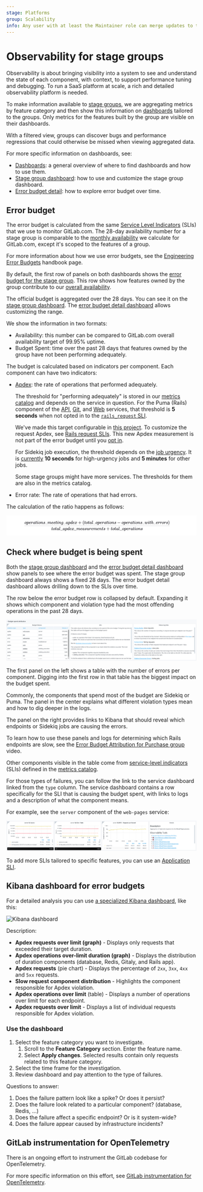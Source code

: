 ```yaml
---
stage: Platforms
group: Scalability
info: Any user with at least the Maintainer role can merge updates to this content. For details, see https://docs.gitlab.com/ee/development/development_processes.html#development-guidelines-review.
---
```


# Observability for stage groups

Observability is about bringing visibility into a system to see and
understand the state of each component, with context, to support
performance tuning and debugging. To run a SaaS platform at scale, a
rich and detailed observability platform is needed.

To make information available to [stage groups](https://handbook.gitlab.com/handbook/product/categories/#hierarchy),
we are aggregating metrics by feature category and then show
this information on [dashboards](dashboards/index.md) tailored to the groups. Only metrics
for the features built by the group are visible on their
dashboards.

With a filtered view, groups can discover bugs and performance regressions that could otherwise
be missed when viewing aggregated data.

For more specific information on dashboards, see:

- [Dashboards](dashboards/index.md): a general overview of where to find dashboards
  and how to use them.
- [Stage group dashboard](dashboards/stage_group_dashboard.md): how to use and customize the stage group dashboard.
- [Error budget detail](dashboards/error_budget_detail.md): how to explore error budget over time.

## Error budget

The error budget is calculated from the same [Service Level Indicators](https://en.wikipedia.org/wiki/Service_level_indicator) (SLIs)
that we use to monitor GitLab.com. The 28-day availability number for a
stage group is comparable to the
[monthly availability](https://handbook.gitlab.com/handbook/engineering/infrastructure/performance-indicators/#gitlabcom-availability)
we calculate for GitLab.com, except it's scoped to the features of a group.

For more information about how we use error budgets, see the
[Engineering Error Budgets](https://handbook.gitlab.com/handbook/engineering/error-budgets/) handbook page.

By default, the first row of panels on both dashboards shows the
[error budget for the stage group](https://handbook.gitlab.com/handbook/engineering/error-budgets/#budget-spend-by-stage-group).
This row shows how features owned by the group contribute to our
[overall availability](https://handbook.gitlab.com/handbook/engineering/infrastructure/performance-indicators/#gitlabcom-availability).

The official budget is aggregated over the 28 days. You can see it on the
[stage group dashboard](dashboards/stage_group_dashboard.md).
The [error budget detail dashboard](dashboards/error_budget_detail.md)
allows customizing the range.

We show the information in two formats:

- Availability: this number can be compared to GitLab.com overall
  availability target of 99.95% uptime.
- Budget Spent: time over the past 28 days that features owned by the group have not been performing
  adequately.

The budget is calculated based on indicators per component. Each
component can have two indicators:

- [Apdex](https://en.wikipedia.org/wiki/Apdex): the rate of operations that performed adequately.

  The threshold for "performing adequately" is stored in our
  [metrics catalog](https://gitlab.com/gitlab-com/runbooks/-/tree/master/metrics-catalog)
  and depends on the service in question. For the Puma (Rails) component of the
  [API](https://gitlab.com/gitlab-com/runbooks/-/blob/f22f40b2c2eab37d85e23ccac45e658b2c914445/metrics-catalog/services/api.jsonnet#L127),
  [Git](https://gitlab.com/gitlab-com/runbooks/-/blob/f22f40b2c2eab37d85e23ccac45e658b2c914445/metrics-catalog/services/git.jsonnet#L216),
  and
  [Web](https://gitlab.com/gitlab-com/runbooks/-/blob/f22f40b2c2eab37d85e23ccac45e658b2c914445/metrics-catalog/services/web.jsonnet#L154)
  services, that threshold is **5 seconds** when not opted in to the
  [`rails_request` SLI](../application_slis/rails_request.md).

  We've made this target configurable in [this project](https://gitlab.com/groups/gitlab-com/gl-infra/-/epics/525).
  To customize the request Apdex, see
  [Rails request SLIs](../application_slis/rails_request.md).
  This new Apdex measurement is not part of the error budget until you
  [opt in](https://gitlab.com/gitlab-com/gl-infra/scalability/-/issues/1451).

  For Sidekiq job execution, the threshold depends on the
  [job urgency](../sidekiq/worker_attributes.md#job-urgency). It is
  [currently](https://gitlab.com/gitlab-com/runbooks/-/blob/f22f40b2c2eab37d85e23ccac45e658b2c914445/metrics-catalog/services/lib/sidekiq-helpers.libsonnet#L25-38)
  **10 seconds** for high-urgency jobs and **5 minutes** for other jobs.

  Some stage groups might have more services. The thresholds for them are also in the metrics catalog.

- Error rate: The rate of operations that had errors.

The calculation of the ratio happens as follows:

![error budget calculation](img/error_budget_calculation_v17_2.png)

<!--
To update this calculation, paste the following math block in a GitLab comment, update it,
and take a screenshot:

```math
\frac {operations\_meeting\_apdex + (total\_operations - operations\_with\_errors)} {total\_apdex\_measurements + total\_operations}
```
-->

## Check where budget is being spent

Both the [stage group dashboard](dashboards/stage_group_dashboard.md)
and the [error budget detail dashboard](dashboards/error_budget_detail.md)
show panels to see where the error budget was spent. The stage group
dashboard always shows a fixed 28 days. The error budget detail
dashboard allows drilling down to the SLIs over time.

The row below the error budget row is collapsed by default. Expanding
it shows which component and violation type had the most offending
operations in the past 28 days.

![Error attribution](img/stage_group_dashboards_error_attribution_v14_1.png)

The first panel on the left shows a table with the number of errors per
component. Digging into the first row in that table has
the biggest impact on the budget spent.

Commonly, the components that spend most of the budget are Sidekiq or Puma. The panel in
the center explains what different violation types mean and how to dig
deeper in the logs.

The panel on the right provides links to Kibana that should reveal
which endpoints or Sidekiq jobs are causing the errors.

<i class="fa fa-youtube-play youtube" aria-hidden="true"></i>
To learn how to use these panels and logs for
determining which Rails endpoints are slow,
see the [Error Budget Attribution for Purchase group](https://youtu.be/M9u6unON7bU) video.

Other components visible in the table come from
[service-level indicators](https://sre.google/sre-book/service-level-objectives/) (SLIs) defined
in the [metrics catalog](https://gitlab.com/gitlab-com/runbooks/-/blob/master/metrics-catalog/README.md).

For those types of failures, you can follow the link to the service
dashboard linked from the `type` column. The service dashboard
contains a row specifically for the SLI that is causing the budget
spent, with links to logs and a description of what the
component means.

For example, see the `server` component of the `web-pages` service:

![web-pages-server-component SLI](img/stage_group_dashboards_service_sli_detail_v14_1.png)

To add more SLIs tailored to specific features, you can use an [Application SLI](../application_slis/index.md).

## Kibana dashboard for error budgets

For a detailed analysis you can use [a specialized Kibana dashboard](https://log.gprd.gitlab.net/goto/771b5c10-c0ec-11ed-85ed-e7557b0a598c), like this:

![Kibana dashboard](img/error_budgets_kibana_dashboard_v15_10.png)

Description:

- **Apdex requests over limit (graph)** - Displays only requests that exceeded their
  target duration.
- **Apdex operations over-limit duration (graph)** - Displays the distribution of duration
  components (database, Redis, Gitaly, and Rails app).
- **Apdex requests** (pie chart) - Displays the percentage of `2xx`, `3xx`, `4xx` and
  `5xx` requests.
- **Slow request component distribution** - Highlights the component responsible
  for Apdex violation.
- **Apdex operations over limit** (table) - Displays a number of operations over
  limit for each endpoint.
- **Apdex requests over limit** - Displays a list of individual requests responsible
  for Apdex violation.

### Use the dashboard

1. Select the feature category you want to investigate.
   1. Scroll to the **Feature Category** section. Enter the feature name.
   1. Select **Apply changes**. Selected results contain only requests related to this feature category.
1. Select the time frame for the investigation.
1. Review dashboard and pay attention to the type of failures.

Questions to answer:

1. Does the failure pattern look like a spike? Or does it persist?
1. Does the failure look related to a particular component? (database, Redis, ...)
1. Does the failure affect a specific endpoint? Or is it system-wide?
1. Does the failure appear caused by infrastructure incidents?

## GitLab instrumentation for OpenTelemetry

There is an ongoing effort to instrument the GitLab codebase for OpenTelemetry.

For more specific information on this effort, see [GitLab instrumentation for OpenTelemetry](gitlab_instrumentation_for_opentelemetry.md).
